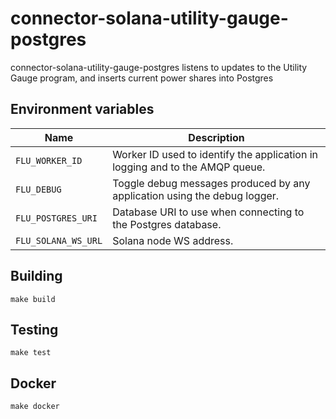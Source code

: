 
# connector-solana-utility-gauge-postgres

connector-solana-utility-gauge-postgres listens to updates to the Utility Gauge program, and inserts current power shares into Postgres

## Environment variables

|                Name             |                              Description
| --------------------------------|------------------------------------------------------------------------------|
| `FLU_WORKER_ID`                 | Worker ID used to identify the application in logging and to the AMQP queue. |
| `FLU_DEBUG`                     | Toggle debug messages produced by any application using the debug logger.    |
| `FLU_POSTGRES_URI`              | Database URI to use when connecting to the Postgres database.			     |
| `FLU_SOLANA_WS_URL`             | Solana node WS address.                                                      |

## Building

	make build

## Testing

	make test

## Docker

	make docker
